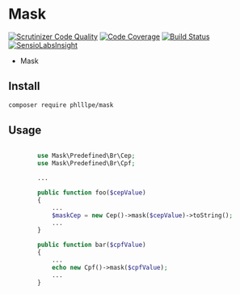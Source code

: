 # Mask

[![Scrutinizer Code Quality](https://scrutinizer-ci.com/g/phlllpe/mask/badges/quality-score.png?b=master)](https://scrutinizer-ci.com/g/phlllpe/mask/?branch=master)
[![Code Coverage](https://scrutinizer-ci.com/g/phlllpe/mask/badges/coverage.png?b=master)](https://scrutinizer-ci.com/g/phlllpe/mask/?branch=master)
[![Build Status](https://travis-ci.org/phlllpe/mask.svg?branch=master)](https://travis-ci.org/phlllpe/mask)
[![SensioLabsInsight](https://insight.sensiolabs.com/projects/60dc5875-259c-44f2-ae22-16a67973f941/mini.png)](https://insight.sensiolabs.com/projects/60dc5875-259c-44f2-ae22-16a67973f941)

- Mask


## Install

``` sh
composer require phlllpe/mask
```

## Usage

```php

        use Mask\Predefined\Br\Cep;
        use Mask\Predefined\Br\Cpf;

        ...

        public function foo($cepValue)
        {
            ...
            $maskCep = new Cep()->mask($cepValue)->toString();
            ...
        }

        public function bar($cpfValue)
        {
            ...
            echo new Cpf()->mask($cpfValue);
            ...
        }

```
